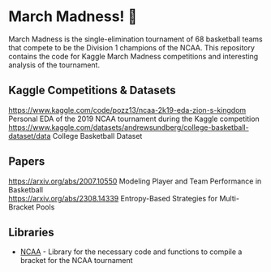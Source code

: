 # March Madness! 🏀

March Madness is the single-elimination tournament of 68 basketball teams that compete to be the Division 1 champions of the NCAA. 
This repository contains the code for Kaggle March Madness competitions and interesting analysis of the tournament.

## Kaggle Competitions & Datasets

https://www.kaggle.com/code/pozz13/ncaa-2k19-eda-zion-s-kingdom Personal EDA of the 2019 NCAA tournament during the Kaggle competition  
https://www.kaggle.com/datasets/andrewsundberg/college-basketball-dataset/data College Basketball Dataset

## Papers

https://arxiv.org/abs/2007.10550 Modeling Player and Team Performance in Basketball  
https://arxiv.org/abs/2308.14339 Entropy-Based Strategies for Multi-Bracket Pools

## Libraries

- [NCAA](Libraries/ncaa/README.md) - Library for the necessary code and functions to compile a bracket for the NCAA tournament